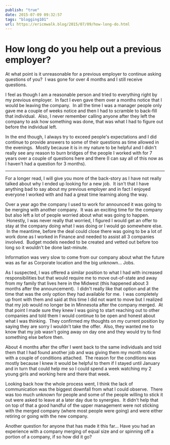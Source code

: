 ```yaml
---
publish: "true"
date: 2015-07-09 09:32:57
tags: "blogging101"
url: https://ericmwalk.blog/2015/07/09/how-long-do.html
---
```


# How long do you help out a previous employer?

At what point is it unreasonable for a previous employer to continue asking questions of you?  I was gone for over 4 months and I still receive questions.

I feel as though I am a reasonable person and tried to everything right by my previous employer.  In fact I even gave them over a months notice that I would be leaving the company.  In all the time I was a manager people only gave me a couple of weeks notice and then I had to scramble to back-fill that individual.  Also, I never remember calling anyone after they left the company to ask how something was done, that was what I had to figure out before the individual left.

In the end though, I always try to exceed people's expectations and I did continue to provide answers to some of their questions as time allowed in the evenings.  Mostly because it is in my nature to be helpful and I didn't really see any reason to burn bridges of the people I worked with for 7 years over a couple of questions here and there (I can say all of this now as I haven't had a question for 3 months).

<hr />

For a longer read, I will give you more of the back-story as I have not really talked about why I ended up looking for a new job.  It isn't that I have anything bad to say about my previous employer and in fact I enjoyed everyone I worked with and had a great time learning along the way.

Over a year ago the company I used to work for announced it was going to be merging with another company.  It was an exciting time for the company but also left a lot of people worried about what was going to happen.  Honestly, I was never really that worried, I figured I would get an offer to stay at the company doing what I was doing or I would go somewhere else.  In the meantime, before the deal could close there was going to be a lot of work done as I worked in Finance and needed to assist all 3 companies involved.  Budget models needed to be created and vetted out before too long so it wouldn't be done last-minute.

Information was very slow to come from our company about what the future was as far as Corporate location and the big unknown... Jobs.

As I suspected, I was offered a similar position to what I had with increased responsibilities but that would require me to move out-of-state and away from my family that lives here in the Midwest (this happened about 3 months after the announcement).  I didn't really like that option and at the time that was the only option they had available for me.  I was completely up front with them and said at this time I did not want to move but I realized that my job would no longer be in Minnesota after the company merged.  At that point I made sure they knew I was going to start reaching out to other companies and told them I would continue to be open and honest about what I was thinking.  They confirmed my thoughts on my current position by saying they are sorry I wouldn't take the offer.  Also, they wanted me to know that my job wasn't going away on day one and they would try to find something else before then.

About 4 months after the offer I went back to the same individuals and told them that I had found another job and was giving them my month notice with a couple of conditions attached.  The reason for the conditions was mostly because I knew it would be helpful to them if I stayed until January and in turn that could help me so I could spend a week watching my 2 young girls and working here and there that week.

Looking back how the whole process went, I think the lack of communication was the biggest downfall from what I could observe.  There was too much unknown for people and some of the people willing to stick it out were asked to leave at a later day due to synergies.  It didn't help that on top of that a good handful of the upper management were not sticking with the merged company (where most people were going) and were either retiring or going with the new company.

Another question for anyone that has made it this far... Have you had an experience with a company merging of equal size and or spinning off a portion of a company, if so how did it go?
